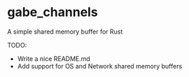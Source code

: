 # gabe_channels
A simple shared memory buffer for Rust

TODO:
- Write a nice README.md
- Add support for OS and Network shared memory buffers
